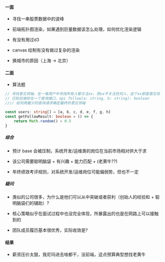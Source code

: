 #### 一面
- 寻找一串股票数据中的波峰

- 前端拓扑图渲染，如果遇到巨量数据该怎么处理，如何优化渲染逻辑

- 有没有用过d3

- canvas 绘制有没有做过复杂的渲染

- 换城市的原因（上海 -> 北京）


#### 二面

- 算法题

```typescript
// 寻找意见领袖，在一堆用户中寻找所有人都关注xx，而xx不关注任何人，这个xx即是意见领袖。
// 已知后端存在一个查询接口，api follow(a: string, b: string): boolean
//// 如何用最少的查询请求确定最终的意见领袖

const users: string[] = [a, b, c, d, e, f, g, h]
const getFollowResult: boolean = () => {
    return Math.random() > 0.5
}

```

##### 综合
- 预计 base 会被压制，系统开发/运维类的岗位在当前市场相对供大于求

- 该公司需要聪明脑袋 + 有兴趣 + 能力匹配 + (老黄牛??)

- 年终绩效考评规则，对系统开发/运维岗位可能偏弱势，但也不一定

##### 疑问
- 类似的公司很多，为什么是他们可以从中突破或者获利（创始人的经验和 + 聪明脑袋们的辅助）?

- 核心策略似乎在面试过程中也没完全体现，所暴露出的也是在网路上可以接触到的

- 团队成员履历基本很优秀，实际收效是?

#### 结果
- 薪资压价太狠，我尼玛进去啥都干，没前端，这点预算典型想找老黄牛
